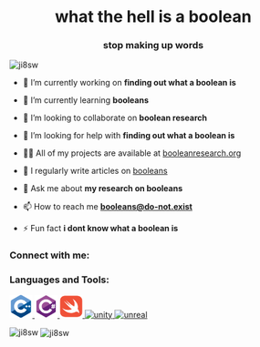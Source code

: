 <h1 align="center">what the hell is a boolean</h1>
<h3 align="center">stop making up words</h3>

<p align="left"> <img src="https://komarev.com/ghpvc/?username=ji8sw&label=Profile%20views&color=0e75b6&style=flat" alt="ji8sw" /> </p>

- 🔭 I’m currently working on **finding out what a boolean is**

- 🌱 I’m currently learning **booleans**

- 👯 I’m looking to collaborate on **boolean research**

- 🤝 I’m looking for help with **finding out what a boolean is**

- 👨‍💻 All of my projects are available at [booleanresearch.org](booleanresearch.org)

- 📝 I regularly write articles on [booleans](booleans)

- 💬 Ask me about **my research on booleans**

- 📫 How to reach me **booleans@do-not.exist**

- ⚡ Fun fact **i dont know what a boolean is**

<h3 align="left">Connect with me:</h3>
<p align="left">
</p>

<h3 align="left">Languages and Tools:</h3>
<p align="left"> <a href="https://www.w3schools.com/cpp/" target="_blank" rel="noreferrer"> <img src="https://raw.githubusercontent.com/devicons/devicon/master/icons/cplusplus/cplusplus-original.svg" alt="cplusplus" width="40" height="40"/> </a> <a href="https://www.w3schools.com/cs/" target="_blank" rel="noreferrer"> <img src="https://raw.githubusercontent.com/devicons/devicon/master/icons/csharp/csharp-original.svg" alt="csharp" width="40" height="40"/> </a> <a href="https://developer.apple.com/swift/" target="_blank" rel="noreferrer"> <img src="https://raw.githubusercontent.com/devicons/devicon/master/icons/swift/swift-original.svg" alt="swift" width="40" height="40"/> </a> <a href="https://unity.com/" target="_blank" rel="noreferrer"> <img src="https://www.vectorlogo.zone/logos/unity3d/unity3d-icon.svg" alt="unity" width="40" height="40"/> </a> <a href="https://unrealengine.com/" target="_blank" rel="noreferrer"> <img src="https://raw.githubusercontent.com/kenangundogan/fontisto/036b7eca71aab1bef8e6a0518f7329f13ed62f6b/icons/svg/brand/unreal-engine.svg" alt="unreal" width="40" height="40"/> </a> </p>

<p><img align="left" src="https://github-readme-stats.vercel.app/api/top-langs?username=ji8sw&show_icons=true&locale=en&layout=compact" alt="ji8sw" /></p>

<p>&nbsp;<img align="center" src="https://github-readme-stats.vercel.app/api?username=ji8sw&show_icons=true&locale=en" alt="ji8sw" /></p>

